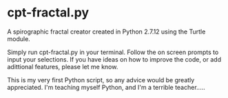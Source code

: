 # cpt-fractal.py
A spirographic fractal creator created in Python 2.7.12 using the Turtle module.



Simply run cpt-fractal.py in your terminal. Follow the on screen prompts to input your selections.
If you have ideas on how to improve the code, or add adittional features, please let me know.

This is my very first Python script, so any advice would be greatly appreciated.
I'm teaching myself Python, and I'm a terrible teacher.....

